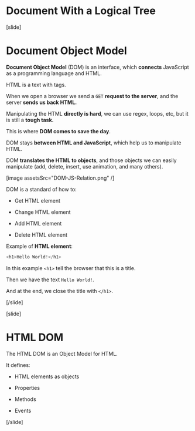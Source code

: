 # Document With a Logical Tree

[slide]
# Document Object Model

**Document Object Model** \(DOM\) is an interface, which **connects** JavaScript as a programming language and HTML.

HTML is a text with tags. 

When we open a browser we send a `GET` **request to the server**, and the server **sends us back HTML.**

Manipulating the HTML **directly is hard**, we can use regex, loops, etc, but it is still a **tough task.**

This is where **DOM comes to save the day**.

DOM stays **between HTML and JavaScript**, which help us to manipulate HTML.

DOM **translates the HTML to objects**, and those objects we can easily manipulate (add, delete, insert, use animation, and many others).

[image assetsSrc="DOM-JS-Relation.png" /]

DOM is a standard of how to:

- Get HTML element

- Change HTML element

- Add HTML element

- Delete HTML element

Example of **HTML element**:

``` js
<h1>Hello World!</h1>
```

In this example `<h1>` tell the browser that this is a title. 

Then we have the text `Hello World!`.

And at the end, we close the title with `</h1>`.

[/slide]

[slide]
# HTML DOM

The HTML DOM is an Object Model for HTML.

It defines:

- HTML elements as objects

- Properties

- Methods

- Events

[/slide]